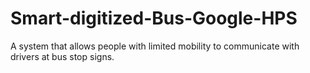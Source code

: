 # Smart-digitized-Bus-Google-HPS
A system that allows people with limited mobility to communicate with drivers at bus stop signs.
